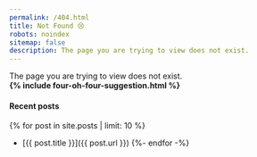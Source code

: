 ```yaml
---
permalink: /404.html
title: Not Found 😢
robots: noindex
sitemap: false
description: The page you are trying to view does not exist.
---
```


<div class="alert alert-primary lead text-center" role="alert">
  The page you are trying to view does not exist. <br />
  <strong>{% include four-oh-four-suggestion.html %}</strong>
</div>

#### Recent posts

<!-- markdownlint-disable MD032 -->
{% for post in site.posts | limit: 10 %}
* [{{ post.title }}]({{ post.url }}) 
{%- endfor -%}
<!-- markdownlint-enable MD032 -->
